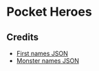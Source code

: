 # Pocket Heroes

## Credits

- [First names JSON](https://github.com/dominictarr/random-name/blob/master/first-names.json)
- [Monster names JSON](https://github.com/matnad/paperminis/blob/master/monsters.json)
